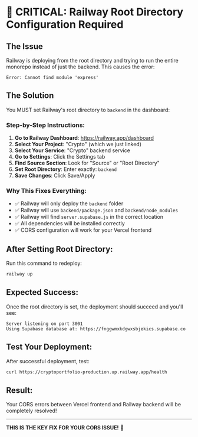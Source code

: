# 🚨 CRITICAL: Railway Root Directory Configuration Required

## The Issue
Railway is deploying from the root directory and trying to run the entire monorepo instead of just the backend. This causes the error:
```
Error: Cannot find module 'express'
```

## The Solution
You MUST set Railway's root directory to `backend` in the dashboard:

### Step-by-Step Instructions:
1. **Go to Railway Dashboard**: https://railway.app/dashboard
2. **Select Your Project**: "Crypto" (which we just linked)
3. **Select Your Service**: "Crypto" backend service
4. **Go to Settings**: Click the Settings tab
5. **Find Source Section**: Look for "Source" or "Root Directory"
6. **Set Root Directory**: Enter exactly: `backend`
7. **Save Changes**: Click Save/Apply

### Why This Fixes Everything:
- ✅ Railway will only deploy the `backend` folder
- ✅ Railway will use `backend/package.json` and `backend/node_modules`
- ✅ Railway will find `server.supabase.js` in the correct location
- ✅ All dependencies will be installed correctly
- ✅ CORS configuration will work for your Vercel frontend

## After Setting Root Directory:
Run this command to redeploy:
```bash
railway up
```

## Expected Success:
Once the root directory is set, the deployment should succeed and you'll see:
```
Server listening on port 3001
Using Supabase database at: https://fnggwmxkdgwxsbjekics.supabase.co
```

## Test Your Deployment:
After successful deployment, test:
```bash
curl https://cryptoportfolio-production.up.railway.app/health
```

## Result:
Your CORS errors between Vercel frontend and Railway backend will be completely resolved!

---
**THIS IS THE KEY FIX FOR YOUR CORS ISSUE!** 🎯